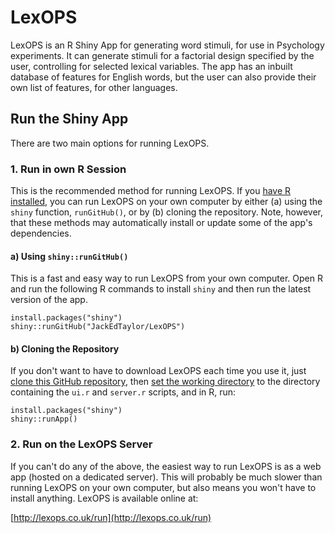 # LexOPS
LexOPS is an R Shiny App for generating word stimuli, for use in Psychology experiments. It can generate stimuli for a factorial design specified by the user, controlling for selected lexical variables. The app has an inbuilt database of features for English words, but the user can also provide their own list of features, for other languages.

## Run the Shiny App

There are two main options for running LexOPS.

### 1. Run in own R Session

This is the recommended method for running LexOPS. If you [have R installed](https://cloud.r-project.org/), you can run LexOPS on your own computer by either (a) using the `shiny` function, `runGitHub()`, or by (b) cloning the repository. Note, however, that these methods may automatically install or update some of the app's dependencies.

#### a) Using `shiny::runGitHub()`

This is a fast and easy way to run LexOPS from your own computer. Open R and run the following R commands to install `shiny` and then run the latest version of the app.

```
install.packages("shiny")
shiny::runGitHub("JackEdTaylor/LexOPS")
```

#### b) Cloning the Repository

If you don't want to have to download LexOPS each time you use it, just [clone this GitHub repository](https://help.github.com/en/articles/cloning-a-repository), then [set the working directory](http://rfunction.com/archives/1001) to the directory containing the `ui.r` and `server.r` scripts, and in R, run:

```
install.packages("shiny")
shiny::runApp()
```

### 2. Run on the LexOPS Server

If you can't do any of the above, the easiest way to run LexOPS is as a web app (hosted on a dedicated server). This will probably be much slower than running LexOPS on your own computer, but also means you won't have to install anything. LexOPS is available online at:

[http://lexops.co.uk/run](http://lexops.co.uk/run)
